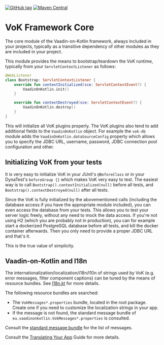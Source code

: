 [![GitHub tag](https://img.shields.io/github/tag/mvysny/vaadin-on-kotlin.svg)](https://github.com/mvysny/vaadin-on-kotlin/tags)
[![Maven Central](https://maven-badges.herokuapp.com/maven-central/eu.vaadinonkotlin/vok-framework/badge.svg)](https://maven-badges.herokuapp.com/maven-central/eu.vaadinonkotlin/vok-framework)

# VoK Framework Core

The core module of the Vaadin-on-Kotlin framework, always included in your projects, typically
as a transitive dependency of other modules as they are included in your project.

This module provides the means to bootstrap/teardown the VoK runtime, typically from your
`ServletContextListener` as follows:

```kotlin
@WebListener
class Bootstrap: ServletContextListener {
    override fun contextInitialized(sce: ServletContextEvent?) {
        VaadinOnKotlin.init()
    }

    override fun contextDestroyed(sce: ServletContextEvent?) {
        VaadinOnKotlin.destroy()
    }
}
```

This will initialize all VoK plugins properly. The VoK plugins also tend to add additional fields
to the `VaadinOnKotlin` object. For example the `vok-db` module adds the
`VaadinOnKotlin.dataSourceConfig` property which allows you to specify the JDBC URL, username, password,
JDBC connection pool configuration and other.

## Initializing VoK from your tests

It is very easy to initialize VoK in your JUnit's `@BeforeClass` or in your DynaTest's `beforeGroup {}` which
makes VoK very easy to test. The easiest way is to call `Bootstrap().contextInitialized(null)` before all tests,
and `Bootstrap().contextDestroyed(null)` after all tests.

Since the VoK is fully initialized by the abovementioned calls (including the database access if you have the appropriate
module included), you can even access the database from your tests.
This allows you to test your server logic freely, without any need to mock the data access.
If you're not using H2 (which you are probably not in production), you can for example start a dockerized
PostgreSQL database before all tests, and kill the docker container afterwards. Then you only need to
provide a proper JDBC URL and that's it.

This is the true value of simplicity.

## Vaadin-on-Kotlin and I18n

The internationalization/localization/i18n/l10n of strings used by VoK (e.g. error messages,
filter component captions) can be tuned by the means of resource bundles. See
[I18n.kt](src/main/kotlin/eu/vaadinonkotlin/I18n.kt) for more details.

The following resource bundles are searched:

* The `VokMessages*.properties` bundle, located in the root package. Create one if you need to customize the localization
  strings in your app.
* If the message is not found, the standard message bundle of `eu.vaadinonkotlin.VokMessages*.properties` is consulted.

Consult the [standard message bundle](src/main/resources/eu/vaadinonkotlin/VokMessages.properties) for the list of messages.

Consult the [Translating Your App](http://www.vaadinonkotlin.eu/i18n.html) Guide for more details.

